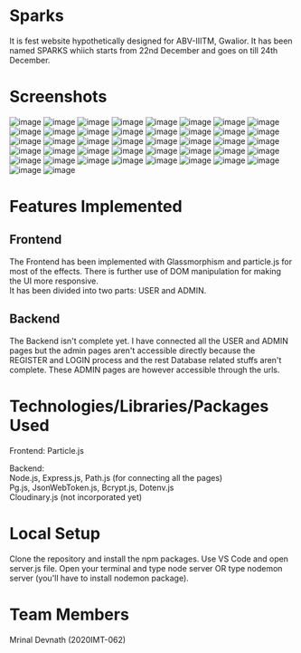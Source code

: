 # Sparks
It is fest website hypothetically designed for ABV-IIITM, Gwalior.
It has been named SPARKS whiich starts from 22nd December and goes on till 24th December.
 
# Screenshots

![image](https://github.com/CyberMrinal/Webkriti-Sparks/blob/8ff756819f6c7e3b3241f281d4b39f8ffae18255/Sparks-SS/1.png)
![image](https://github.com/CyberMrinal/Webkriti-Sparks/blob/154585d4d9175b6faf75a82dca17c104e9e51512/Sparks-SS/2.png)
![image](https://github.com/CyberMrinal/Webkriti-Sparks/blob/154585d4d9175b6faf75a82dca17c104e9e51512/Sparks-SS/3.png)
![image](https://github.com/CyberMrinal/Webkriti-Sparks/blob/154585d4d9175b6faf75a82dca17c104e9e51512/Sparks-SS/4.png)
![image](https://github.com/CyberMrinal/Webkriti-Sparks/blob/154585d4d9175b6faf75a82dca17c104e9e51512/Sparks-SS/5.png)
![image](https://github.com/CyberMrinal/Webkriti-Sparks/blob/154585d4d9175b6faf75a82dca17c104e9e51512/Sparks-SS/6.png)
![image](https://github.com/CyberMrinal/Webkriti-Sparks/blob/154585d4d9175b6faf75a82dca17c104e9e51512/Sparks-SS/7.png)
![image](https://github.com/CyberMrinal/Webkriti-Sparks/blob/154585d4d9175b6faf75a82dca17c104e9e51512/Sparks-SS/8.png)
![image](https://github.com/CyberMrinal/Webkriti-Sparks/blob/154585d4d9175b6faf75a82dca17c104e9e51512/Sparks-SS/9.png)
![image](https://github.com/CyberMrinal/Webkriti-Sparks/blob/154585d4d9175b6faf75a82dca17c104e9e51512/Sparks-SS/10.png)
![image](https://github.com/CyberMrinal/Webkriti-Sparks/blob/154585d4d9175b6faf75a82dca17c104e9e51512/Sparks-SS/11.png)
![image](https://github.com/CyberMrinal/Webkriti-Sparks/blob/154585d4d9175b6faf75a82dca17c104e9e51512/Sparks-SS/12.png)
![image](https://github.com/CyberMrinal/Webkriti-Sparks/blob/154585d4d9175b6faf75a82dca17c104e9e51512/Sparks-SS/13.png)
![image](https://github.com/CyberMrinal/Webkriti-Sparks/blob/154585d4d9175b6faf75a82dca17c104e9e51512/Sparks-SS/14.png)
![image](https://github.com/CyberMrinal/Webkriti-Sparks/blob/154585d4d9175b6faf75a82dca17c104e9e51512/Sparks-SS/15.png)
![image](https://github.com/CyberMrinal/Webkriti-Sparks/blob/154585d4d9175b6faf75a82dca17c104e9e51512/Sparks-SS/16.png)
![image](https://github.com/CyberMrinal/Webkriti-Sparks/blob/154585d4d9175b6faf75a82dca17c104e9e51512/Sparks-SS/17.png)
![image](https://github.com/CyberMrinal/Webkriti-Sparks/blob/154585d4d9175b6faf75a82dca17c104e9e51512/Sparks-SS/18.png)
![image](https://github.com/CyberMrinal/Webkriti-Sparks/blob/154585d4d9175b6faf75a82dca17c104e9e51512/Sparks-SS/19.png)
![image](https://github.com/CyberMrinal/Webkriti-Sparks/blob/154585d4d9175b6faf75a82dca17c104e9e51512/Sparks-SS/20.png)
![image](https://github.com/CyberMrinal/Webkriti-Sparks/blob/154585d4d9175b6faf75a82dca17c104e9e51512/Sparks-SS/21.png)
![image](https://github.com/CyberMrinal/Webkriti-Sparks/blob/154585d4d9175b6faf75a82dca17c104e9e51512/Sparks-SS/22.png)
![image](https://github.com/CyberMrinal/Webkriti-Sparks/blob/154585d4d9175b6faf75a82dca17c104e9e51512/Sparks-SS/23.png)
![image](https://github.com/CyberMrinal/Webkriti-Sparks/blob/154585d4d9175b6faf75a82dca17c104e9e51512/Sparks-SS/24.png)
![image](https://github.com/CyberMrinal/Webkriti-Sparks/blob/154585d4d9175b6faf75a82dca17c104e9e51512/Sparks-SS/25.png)
![image](https://github.com/CyberMrinal/Webkriti-Sparks/blob/154585d4d9175b6faf75a82dca17c104e9e51512/Sparks-SS/26.png)
![image](https://github.com/CyberMrinal/Webkriti-Sparks/blob/154585d4d9175b6faf75a82dca17c104e9e51512/Sparks-SS/27.png)
![image](https://github.com/CyberMrinal/Webkriti-Sparks/blob/154585d4d9175b6faf75a82dca17c104e9e51512/Sparks-SS/28.png)
![image](https://github.com/CyberMrinal/Webkriti-Sparks/blob/154585d4d9175b6faf75a82dca17c104e9e51512/Sparks-SS/29.png)
![image](https://github.com/CyberMrinal/Webkriti-Sparks/blob/154585d4d9175b6faf75a82dca17c104e9e51512/Sparks-SS/30.png)
![image](https://github.com/CyberMrinal/Webkriti-Sparks/blob/154585d4d9175b6faf75a82dca17c104e9e51512/Sparks-SS/31.png)
![image](https://github.com/CyberMrinal/Webkriti-Sparks/blob/154585d4d9175b6faf75a82dca17c104e9e51512/Sparks-SS/32.png)
![image](https://github.com/CyberMrinal/Webkriti-Sparks/blob/154585d4d9175b6faf75a82dca17c104e9e51512/Sparks-SS/33.png)
![image](https://github.com/CyberMrinal/Webkriti-Sparks/blob/154585d4d9175b6faf75a82dca17c104e9e51512/Sparks-SS/34.png)
![image](https://github.com/CyberMrinal/Webkriti-Sparks/blob/154585d4d9175b6faf75a82dca17c104e9e51512/Sparks-SS/35.png)
![image](https://github.com/CyberMrinal/Webkriti-Sparks/blob/154585d4d9175b6faf75a82dca17c104e9e51512/Sparks-SS/36.png)
![image](https://github.com/CyberMrinal/Webkriti-Sparks/blob/154585d4d9175b6faf75a82dca17c104e9e51512/Sparks-SS/37.png)
![image](https://github.com/CyberMrinal/Webkriti-Sparks/blob/154585d4d9175b6faf75a82dca17c104e9e51512/Sparks-SS/38.png)
![image](https://github.com/CyberMrinal/Webkriti-Sparks/blob/154585d4d9175b6faf75a82dca17c104e9e51512/Sparks-SS/39.png)
![image](https://github.com/CyberMrinal/Webkriti-Sparks/blob/154585d4d9175b6faf75a82dca17c104e9e51512/Sparks-SS/40.png)
![image](https://github.com/CyberMrinal/Webkriti-Sparks/blob/154585d4d9175b6faf75a82dca17c104e9e51512/Sparks-SS/41.png)
![image](https://github.com/CyberMrinal/Webkriti-Sparks/blob/154585d4d9175b6faf75a82dca17c104e9e51512/Sparks-SS/42.png)



# Features Implemented
## Frontend
The Frontend has been implemented with Glassmorphism and particle.js for most of the effects. There is further use of DOM manipulation for making the UI more responsive.<br>
It has been divided into two parts: USER and ADMIN.
## Backend
The Backend isn't complete yet. I have connected all the USER and ADMIN pages but the admin pages aren't accessible directly because the REGISTER and LOGIN process and the rest Database related stuffs aren't complete. These ADMIN pages are however accessible through the urls.

# Technologies/Libraries/Packages Used
Frontend: Particle.js

Backend:<br>
    Node.js, Express.js, Path.js (for connecting all the pages)<br>
    Pg.js, JsonWebToken.js, Bcrypt.js, Dotenv.js<br>
    Cloudinary.js (not incorporated yet)<br>

# Local Setup
Clone the repository and install the npm packages. Use VS Code and open server.js file. Open your terminal and type node server OR type nodemon server (you'll have to install nodemon package).

# Team Members
Mrinal Devnath
(2020IMT-062)
